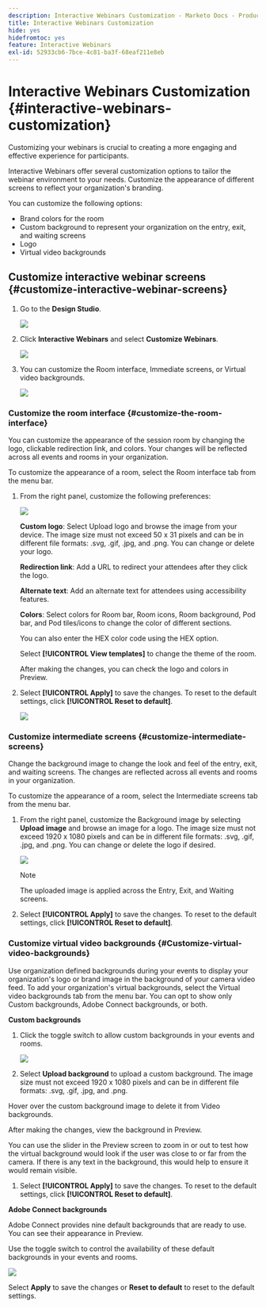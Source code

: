```yaml
---
description: Interactive Webinars Customization - Marketo Docs - Product Documentation
title: Interactive Webinars Customization
hide: yes
hidefromtoc: yes
feature: Interactive Webinars
exl-id: 52933cb6-7bce-4c81-ba3f-68eaf211e8eb
---
```

# Interactive Webinars Customization {#interactive-webinars-customization}

Customizing your webinars is crucial to creating a more engaging and effective experience for participants.

Interactive Webinars offer several customization options to tailor the webinar environment to your needs. Customize the appearance of different screens to reflect your organization's branding.

You can customize the following options:

* Brand colors for the room
* Custom background to represent your organization on the entry, exit, and waiting screens
* Logo
* Virtual video backgrounds

## Customize interactive webinar screens {#customize-interactive-webinar-screens}

1. Go to the **Design Studio**.

   ![](assets/interactive-webinars-customization-1.png)

1. Click **Interactive Webinars** and select **Customize Webinars**.

   ![](assets/interactive-webinars-customization-2.png)

1. You can customize the Room interface, Immediate screens, or Virtual video backgrounds.

   ![](assets/interactive-webinars-customization-3.png)

### Customize the room interface {#customize-the-room-interface}

You can customize the appearance of the session room by changing the logo, clickable redirection link, and colors. Your changes will be reflected across all events and rooms in your organization.

To customize the appearance of a room, select the Room interface tab from the menu bar.

1. From the right panel, customize the following preferences:
 
   ![](assets/interactive-webinars-customization-4.png)

   **Custom logo**: Select Upload logo and browse the image from your device. The image size must not exceed 50 x 31 pixels and can be in different file formats: .svg, .gif, .jpg, and .png. You can change or delete your logo.

   **Redirection link**: Add a URL to redirect your attendees after they click the logo.

   **Alternate text**: Add an alternate text for attendees using accessibility features.

   **Colors**: Select colors for Room bar, Room icons, Room background, Pod bar, and Pod tiles/icons to change the color of different sections.

   You can also enter the HEX color code using the HEX option.

   Select **[!UICONTROL View templates]** to change the theme of the room.

   After making the changes, you can check the logo and colors in Preview.

1. Select **[!UICONTROL Apply]** to save the changes. To reset to the default settings, click **[!UICONTROL Reset to default]**.

   ![](assets/interactive-webinars-customization-5.png)

### Customize intermediate screens {#customize-intermediate-screens}

Change the background image to change the look and feel of the entry, exit, and waiting screens. The changes are reflected across all events and rooms in your organization.

To customize the appearance of a room, select the Intermediate screens tab from the menu bar.

1. From the right panel, customize the Background image by selecting **Upload image** and browse an image for a logo. The image size must not exceed 1920 x 1080 pixels and can be in different file formats: .svg, .gif, .jpg, and .png. You can change or delete the logo if desired.
 
   ![](assets/interactive-webinars-customization-6.png)

   >[!NOTE]
   >
   >The uploaded image is applied across the Entry, Exit, and Waiting screens.

1. Select **[!UICONTROL Apply]** to save the changes. To reset to the default settings, click **[!UICONTROL Reset to default]**.

### Customize virtual video backgrounds {#Customize-virtual-video-backgrounds}

Use organization defined backgrounds during your events to display your organization's logo or brand image in the background of your camera video feed. To add your organization's virtual backgrounds, select the Virtual video backgrounds tab from the menu bar. You can opt to show only Custom backgrounds, Adobe Connect backgrounds, or both.

**Custom backgrounds**

1. Click the toggle switch to allow custom backgrounds in your events and rooms.

   ![](assets/interactive-webinars-customization-7.png)

1. Select **Upload background** to upload a custom background. The image size must not exceed 1920 x 1080 pixels and can be in different file formats: .svg, .gif, .jpg, and .png.

Hover over the custom background image to delete it from Video backgrounds.

After making the changes, view the background in Preview.

You can use the slider in the Preview screen to zoom in or out to test how the virtual background would look if the user was close to or far from the camera. If there is any text in the background, this would help to ensure it would remain visible.

1. Select **[!UICONTROL Apply]** to save the changes. To reset to the default settings, click **[!UICONTROL Reset to default]**.

**Adobe Connect backgrounds**

Adobe Connect provides nine default backgrounds that are ready to use. You can see their appearance in Preview.

Use the toggle switch to control the availability of these default backgrounds in your events and rooms.

   ![](assets/interactive-webinars-customization-8.png)

Select **Apply** to save the changes or **Reset to default** to reset to the default settings.

